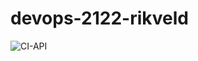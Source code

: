# devops-2122-rikveld

![CI-API](https://github.com/avans-devops/devops-2122-rikveld/actions/workflows/Backend_CI.yml/badge.svg)
